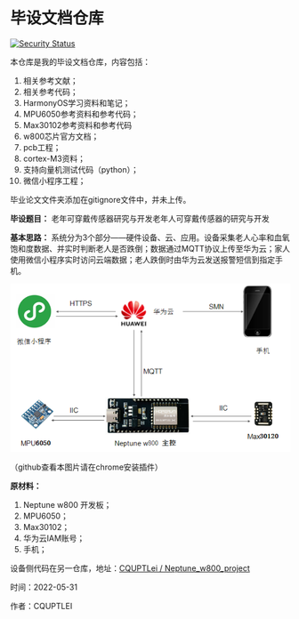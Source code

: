 # 毕设文档仓库

[![Security Status](https://www.murphysec.com/platform3/v3/badge/1612402533738250240.svg?t=1)](https://www.murphysec.com/accept?code=3593281b1f05ecaaf267bc10725f9e48&type=1&from=2&t=2)

本仓库是我的毕设文档仓库，内容包括：

1. 相关参考文献；
2. 相关参考代码；
3. HarmonyOS学习资料和笔记；
4. MPU6050参考资料和参考代码；
5. Max30102参考资料和参考代码
6. w800芯片官方文档；
7. pcb工程；
8. cortex-M3资料；
9. 支持向量机测试代码（python）；
10. 微信小程序工程；

毕业论文文件夹添加在gitignore文件中，并未上传。


**毕设题目：** 老年可穿戴传感器研究与开发老年人可穿戴传感器的研究与开发

**基本思路：** 系统分为3个部分——硬件设备、云、应用。设备采集老人心率和血氧饱和度数据、并实时判断老人是否跌倒；数据通过MQTT协议上传至华为云；家人使用微信小程序实时访问云端数据；老人跌倒时由华为云发送报警短信到指定手机。

![avatar](img\总体设计示意图.png "总体设计")

（github查看本图片请在chrome安装插件）

**原材料：**

1. Neptune w800 开发板；
2. MPU6050；
3. Max30102；
4. 华为云IAM账号；
5. 手机；


设备侧代码在另一仓库，地址：[CQUPTLei / Neptune_w800_project](https://github.com/CQUPTLei/Neptune_w800_project)


时间：2022-05-31

作者：CQUPTLEI

